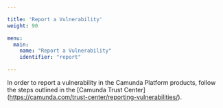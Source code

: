 ```yaml
---

title: 'Report a Vulnerability'
weight: 90

menu:
  main:
    name: "Report a Vulnerability"
    identifier: "report"

---
```


In order to report a vulnerability in the Camunda Platform products, follow the steps outlined in the [Camunda Trust Center] (https://camunda.com/trust-center/reporting-vulnerabilities/). 
